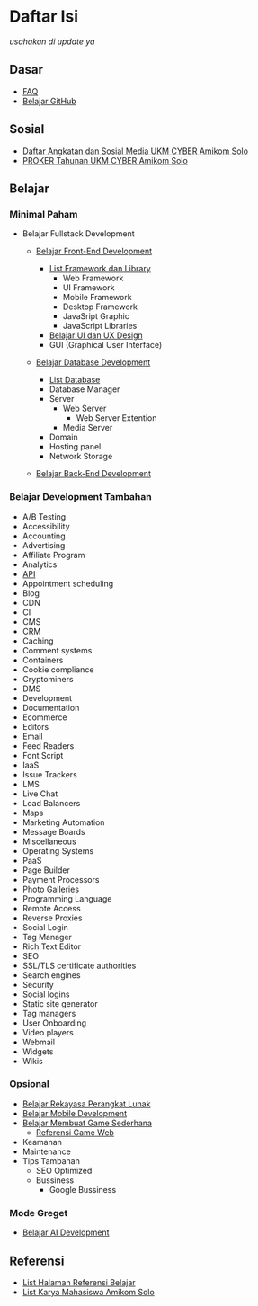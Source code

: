 # Daftar Isi
*usahakan di update ya*

## Dasar
- [FAQ](https://github.com/UKM-CYBER-Amikom-Solo/FAQ)
- [Belajar GitHub](https://github.com/UKM-CYBER-Amikom-Solo/Belajar-GitHub)

## Sosial
- [Daftar Angkatan dan Sosial Media UKM CYBER Amikom Solo](https://github.com/UKM-CYBER-Amikom-Solo/Daftar-Angkatan-CYBER/blob/main/README.md)
- [PROKER Tahunan UKM CYBER Amikom Solo](https://github.com/UKM-CYBER-Amikom-Solo/PROKER-Tahunan-UKM-CYBER-Amikom-Solo)

## Belajar

### Minimal Paham
  - Belajar Fullstack Development
    - [Belajar Front-End Development](https://github.com/UKM-CYBER-Amikom-Solo/Belajar-Front-End-Development)
      - [List Framework dan Library](https://github.com/UKM-CYBER-Amikom-Solo/Belajar-Front-End-Development/blob/main/List%20Framework%20dan%20JS%20Library.md)
        - Web Framework
        - UI Framework
        - Mobile Framework
        - Desktop Framework
        - JavaSript Graphic
        - JavaScript Libraries
      - [Belajar UI dan UX Design](https://github.com/UKM-CYBER-Amikom-Solo/Belajar-Front-End-Development/blob/main/Belajar%20UI%20dan%20UX%20Design.md)
      - GUI (Graphical User Interface)
    - [Belajar Database Development](https://github.com/UKM-CYBER-Amikom-Solo/Belajar-Database-Development/)
      - [List Database](https://github.com/UKM-CYBER-Amikom-Solo/Belajar-Database-Development/blob/main/List%20Database.md)
      - Database Manager
      - Server
        - Web Server
          - Web Server Extention
        - Media Server
      - Domain
      - Hosting panel
      - Network Storage
   
    - [Belajar Back-End Development](https://github.com/UKM-CYBER-Amikom-Solo/Belajar-Back-End-Development)
      
### Belajar Development Tambahan
  - A/B Testing
  - Accessibility
  - Accounting
  - Advertising
  - Affiliate Program
  - Analytics
  - [API](https://github.com/UKM-CYBER-Amikom-Solo/Belajar-Back-End-Development/blob/main/Belajar%20API.md)
  - Appointment scheduling
  - Blog
  - CDN
  - CI
  - CMS
  - CRM
  - Caching
  - Comment systems
  - Containers
  - Cookie compliance
  - Cryptominers
  - DMS
  - Development
  - Documentation
  - Ecommerce
  - Editors
  - Email
  - Feed Readers
  - Font Script
  - IaaS
  - Issue Trackers
  - LMS
  - Live Chat
  - Load Balancers
  - Maps
  - Marketing Automation
  - Message Boards
  - Miscellaneous
  - Operating Systems
  - PaaS
  - Page Builder
  - Payment Processors
  - Photo Galleries
  - Programming Language
  - Remote Access
  - Reverse Proxies
  - Social Login
  - Tag Manager
  - Rich Text Editor
  - SEO
  - SSL/TLS certificate authorities
  - Search engines
  - Security
  - Social logins
  - Static site generator
  - Tag managers
  - User Onboarding 
  - Video players 
  - Webmail 
  - Widgets 
  - Wikis





### Opsional
- [Belajar Rekayasa Perangkat Lunak](https://github.com/UKM-CYBER-Amikom-Solo/Belajar-Rekayasa-Perangkat-Lunak)
- [Belajar Mobile Development](https://github.com/UKM-CYBER-Amikom-Solo/Belajar-Mobile-Development)
- [Belajar Membuat Game Sederhana](https://github.com/UKM-CYBER-Amikom-Solo/Belajar-Membuat-Game-Sederhana)
  - [Referensi Game Web](https://github.com/UKM-CYBER-Amikom-Solo/Belajar-Membuat-Game-Sederhana/blob/main/Referensi%20Game%20Web.md)
- Keamanan
- Maintenance
- Tips Tambahan
  - SEO Optimized
  - Bussiness
    - Google Bussiness
### Mode Greget
- [Belajar AI Development](https://github.com/UKM-CYBER-Amikom-Solo/Belajar-AI-Development)


## Referensi
- [List Halaman Referensi Belajar](https://github.com/UKM-CYBER-Amikom-Solo/List-Halaman-dan-Software-Referensi-Belajar)
- [List Karya Mahasiswa Amikom Solo](https://github.com/UKM-CYBER-Amikom-Solo/List-Karya-Mahasiswa-Amikom-Solo)
